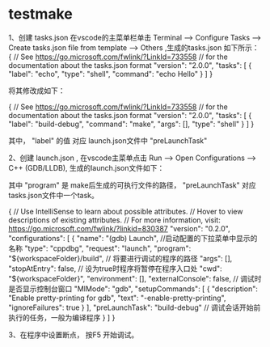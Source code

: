 # testmake

1、创建 tasks.json
在vscode的主菜单栏单击 Terminal --> Configure Tasks --> Create tasks.json file from template --> Others ,生成的tasks.json 如下所示：
{
    // See https://go.microsoft.com/fwlink/?LinkId=733558
    // for the documentation about the tasks.json format
    "version": "2.0.0",
    "tasks": [
        {
            "label": "echo",
            "type": "shell",
            "command": "echo Hello"
        }
    ]
}

将其修改成如下：

{
    // See https://go.microsoft.com/fwlink/?LinkId=733558
    // for the documentation about the tasks.json format
    "version": "2.0.0",
    "tasks": [
        {
            "label": "build-debug",
            "command": "make",
            "args": [],
            "type": "shell"
        }
    ]
}

其中， "label" 的值 对应 launch.json文件中 "preLaunchTask"

2、创建 launch.json , 在vscode主菜单点击 Run --> Open Configurations --> C++ (GDB/LLDB), 生成的launch.json文件如下：

其中 "program" 是 make后生成的可执行文件的路径， "preLaunchTask" 对应tasks.json文件中一个task。

{
    // Use IntelliSense to learn about possible attributes.
    // Hover to view descriptions of existing attributes.
    // For more information, visit: https://go.microsoft.com/fwlink/?linkid=830387
    "version": "0.2.0",
    "configurations": [
        {
            "name": "(gdb) Launch",                 //启动配置的下拉菜单中显示的名称
            "type": "cppdbg",
            "request": "launch",
            "program": "${workspaceFolder}/build",  // 将要进行调试的程序的路径
            "args": [],
            "stopAtEntry": false,                   // 设为true时程序将暂停在程序入口处
            "cwd": "${workspaceFolder}",
            "environment": [],
            "externalConsole": false,               // 调试时是否显示控制台窗口
            "MIMode": "gdb",
            "setupCommands": [
                {
                    "description": "Enable pretty-printing for gdb",
                    "text": "-enable-pretty-printing",
                    "ignoreFailures": true
                }
            ],
            "preLaunchTask": "build-debug"           // 调试会话开始前执行的任务，一般为编译程序
        }
    ]
}

3、在程序中设置断点， 按F5 开始调试。










